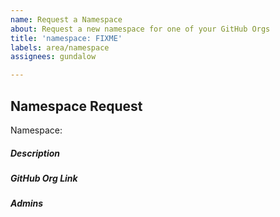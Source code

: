 ```yaml
---
name: Request a Namespace
about: Request a new namespace for one of your GitHub Orgs
title: 'namespace: FIXME'
labels: area/namespace
assignees: gundalow

---
```


## Namespace Request
Namespace: 

##### Description
<!--- One line description, will be visible in Galaxy--->

##### GitHub Org Link
<!--- Please provide us with a link to your GitHub org -->

##### Admins
<!--- Please provide us with a list of Galaxy users who you would like to set up as admins on this namespace -->
<!--- Please ensure each admin has logged into galaxy.ansible.com, which will create their user account -->
